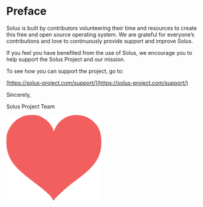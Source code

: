# Preface

Solus is built by contributors volunteering their time and resources to create this free and open source operating system. We are grateful for everyone’s contributions and love to continuously provide support and improve Solus.

If you feel you have benefited from the use of Solus, we encourage you to help support the Solus Project and our mission.

To see how you can support the project, go to:

[https://solus-project.com/support/](https://solus-project.com/support/)

Sincerely,

Solus Project Team

![Heart Image](images/heart.png)